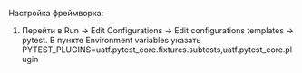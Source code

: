 Настройка фреймворка:

1. Перейти в Run -> Edit Configurations -> Edit configurations templates
 -> pytest. В пункте Environment variables указать PYTEST_PLUGINS=uatf.pytest_core.fixtures.subtests,uatf.pytest_core.plugin